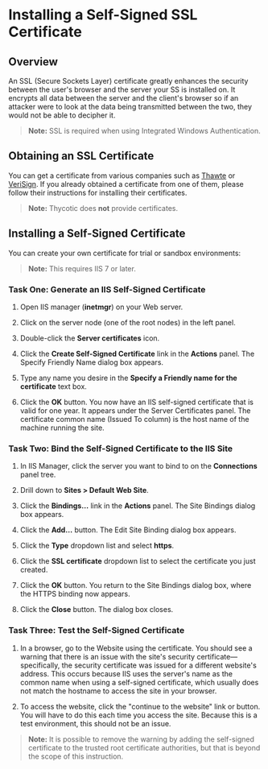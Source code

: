 [title]: # (Installing a Self-Signed SSL Certificate)
[tags]: # (Authentication, Certificate, Testing)
[priority]: # (1000)

# Installing a Self-Signed SSL Certificate

## Overview

An SSL (Secure Sockets Layer) certificate greatly enhances the security between the user's browser and the server your SS is installed on. It encrypts all data between the server and the client's browser so if an attacker were to look at the data being transmitted between the two, they would not be able to decipher it.

> **Note:** SSL is required when using Integrated Windows Authentication.

## Obtaining an SSL Certificate

You can get a certificate from various companies such as [Thawte](http://www.thawte.com/) or [VeriSign](http://www.verisign.com/). If you already obtained a certificate from one of them, please follow their instructions for installing their certificates.

> **Note:** Thycotic does **not** provide certificates.

## Installing a Self-Signed Certificate

You can create your own certificate for trial or sandbox environments:

> **Note:** This requires IIS 7 or later.

### Task One: Generate an IIS Self-Signed Certificate

1. Open IIS manager (**inetmgr**) on your Web server.

1. Click on the server node (one of the root nodes) in the left panel.

1. Double-click the **Server certificates** icon.

1. Click the **Create Self-Signed Certificate** link in the **Actions** panel. The Specify Friendly Name dialog box appears.

1. Type any name you desire in the **Specify a Friendly name for the certificate** text box.

1. Click the **OK** button. You now have an IIS self-signed certificate that is valid for one year. It appears under the Server Certificates panel. The certificate common name (Issued To column) is the host name of the machine running the site.

### Task Two: Bind the Self-Signed Certificate to the IIS Site

1. In IIS Manager, click the server you want to bind to on the **Connections** panel tree.

1. Drill down to **Sites \> Default Web Site**.

1. Click the **Bindings…** link in the **Actions** panel. The Site Bindings dialog box appears.

1. Click the **Add…** button. The Edit Site Binding dialog box appears.

1. Click the **Type** dropdown list and select **https**.

1. Click the **SSL certificate** dropdown list to select the certificate you just created.

1. Click the **OK** button. You return to the Site Bindings dialog box, where the HTTPS binding now appears.

1. Click the **Close** button. The dialog box closes.

### Task Three: Test the Self-Signed Certificate

1. In a browser, go to the Website using the certificate. You should see a warning that there is an issue with the site's security certificate—specifically, the security certificate was issued for a different website's address. This occurs because IIS uses the server's name as the common name when using a self-signed certificate, which usually does not match the hostname to access the site in your browser.

1. To access the website, click the "continue to the website" link or button. You will have to do this each time you access the site. Because this is a test environment, this should not be an issue.

> **Note:** It is possible to remove the warning by adding the self-signed certificate to the trusted root certificate authorities, but that is beyond the scope of this instruction.
